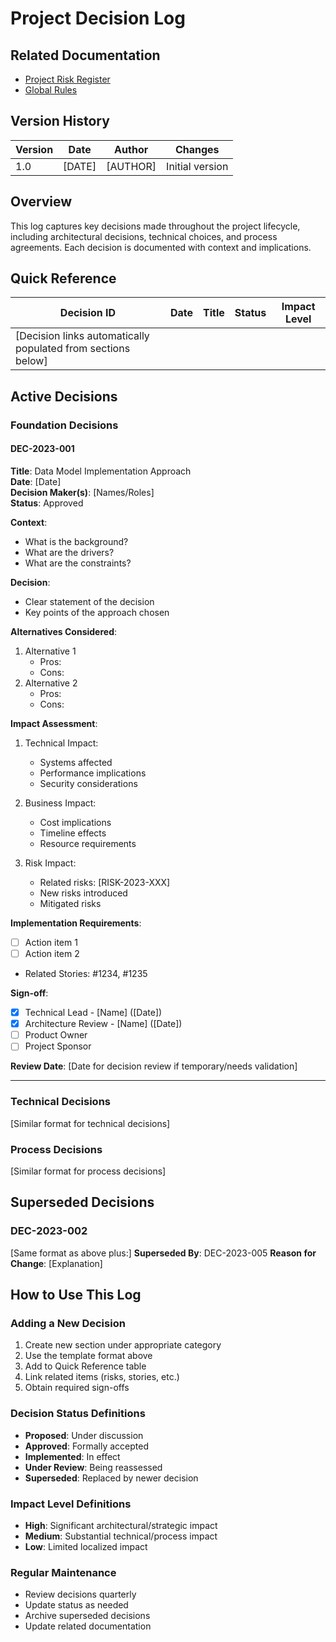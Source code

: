 # Project Decision Log

## Related Documentation
- [Project Risk Register](risk-register.md)
- [Global Rules](../../.cursor/rules/global-rules.md)

## Version History
| Version | Date | Author | Changes |
|---------|------|---------|---------|
| 1.0 | [DATE] | [AUTHOR] | Initial version |

## Overview
This log captures key decisions made throughout the project lifecycle, including architectural decisions, technical choices, and process agreements. Each decision is documented with context and implications.

## Quick Reference
| Decision ID | Date | Title | Status | Impact Level |
|------------|------|--------|---------|--------------|
| [Decision links automatically populated from sections below] |

## Active Decisions

### Foundation Decisions

#### DEC-2023-001
**Title**: Data Model Implementation Approach  
**Date**: [Date]  
**Decision Maker(s)**: [Names/Roles]  
**Status**: Approved  

**Context**:
- What is the background?
- What are the drivers?
- What are the constraints?

**Decision**:
- Clear statement of the decision
- Key points of the approach chosen

**Alternatives Considered**:
1. Alternative 1
   - Pros:
   - Cons:
2. Alternative 2
   - Pros:
   - Cons:

**Impact Assessment**:
1. Technical Impact:
   - Systems affected
   - Performance implications
   - Security considerations

2. Business Impact:
   - Cost implications
   - Timeline effects
   - Resource requirements

3. Risk Impact:
   - Related risks: [RISK-2023-XXX]
   - New risks introduced
   - Mitigated risks

**Implementation Requirements**:
- [ ] Action item 1
- [ ] Action item 2
- Related Stories: #1234, #1235

**Sign-off**:
- [x] Technical Lead - [Name] ([Date])
- [x] Architecture Review - [Name] ([Date])
- [ ] Product Owner
- [ ] Project Sponsor

**Review Date**: [Date for decision review if temporary/needs validation]

---

### Technical Decisions
[Similar format for technical decisions]

### Process Decisions
[Similar format for process decisions]

## Superseded Decisions

### DEC-2023-002
[Same format as above plus:]
**Superseded By**: DEC-2023-005
**Reason for Change**: [Explanation]

## How to Use This Log

### Adding a New Decision
1. Create new section under appropriate category
2. Use the template format above
3. Add to Quick Reference table
4. Link related items (risks, stories, etc.)
5. Obtain required sign-offs

### Decision Status Definitions
- **Proposed**: Under discussion
- **Approved**: Formally accepted
- **Implemented**: In effect
- **Under Review**: Being reassessed
- **Superseded**: Replaced by newer decision

### Impact Level Definitions
- **High**: Significant architectural/strategic impact
- **Medium**: Substantial technical/process impact
- **Low**: Limited localized impact

### Regular Maintenance
- Review decisions quarterly
- Update status as needed
- Archive superseded decisions
- Update related documentation 